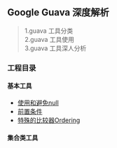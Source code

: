 ## Google Guava 深度解析
 >1.guava 工具分类<br/>
 >2.guava 工具使用<br/>
 >3.guava 工具深人分析
 
### 工程目录
#### 基本工具

- [使用和避免null](https://github.com/coffeezcat/guava-deep-guide/blob/master/MD/basicutilities/使用和避免null.md)
- [前置条件](https://github.com/coffeezcat/guava-deep-guide/blob/master/MD/basicutilities/前置条件.md)
- [特殊的比较器Ordering](https://github.com/coffeezcat/guava-deep-guide/blob/master/MD/basicutilities/特殊的比较器Ordering.md)

#### 集合类工具
 
    